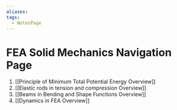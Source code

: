 ```yaml
---
aliases: 
tags:
  - NotesPage
---
```

 
# FEA Solid Mechanics Navigation Page


1) [[Principle of Minimum Total Potential Energy Overview]]
2) [[Elastic rods in tension and compression Overview]]
3) [[Beams in Bending and Shape Functions Overview]]
4) [[Dynamics in FEA Overview]]
